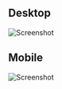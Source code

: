## Desktop
![Screenshot](/images/screenshot-desktop.png)
## Mobile
![Screenshot](/images/screenshot-mobile.png)